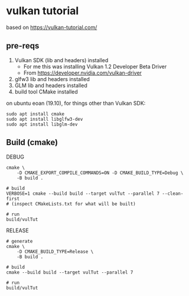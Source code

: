 vulkan tutorial
===============

based on https://vulkan-tutorial.com/

pre-reqs
--------

1.	Vulkan SDK (lib and headers) installed
	-	For me this was installing Vulkan 1.2 Developer Beta Driver
	-	From https://developer.nvidia.com/vulkan-driver
2.	glfw3 lib and headers installed
3.	GLM lib and headers installed
4.	build tool CMake installed

on ubuntu eoan (19.10), for things other than Vulkan SDK:

```
sudo apt install cmake
sudo apt install libglfw3-dev
sudo apt install libglm-dev
```

Build (cmake)
-------------

DEBUG

```
cmake \
    -D CMAKE_EXPORT_COMPILE_COMMANDS=ON -D CMAKE_BUILD_TYPE=Debug \
    -B build .

# build
VERBOSE=1 cmake --build build --target vulTut --parallel 7 --clean-first
# (inspect CMakeLists.txt for what will be built)

# run
build/vulTut

```

RELEASE

```shell
# generate
cmake \
    -D CMAKE_BUILD_TYPE=Release \
    -B build .

# build
cmake --build build --target vulTut --parallel 7

# run
build/vulTut
```
